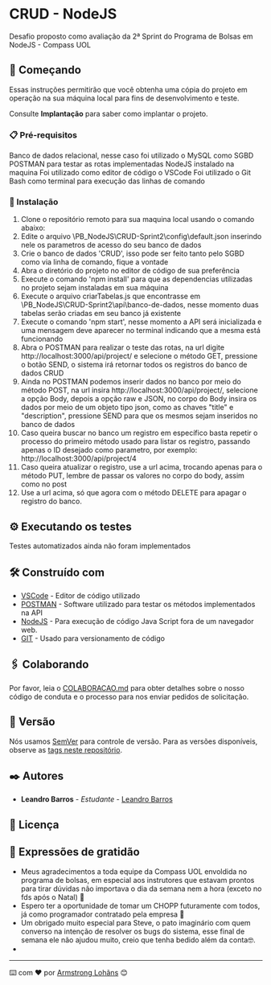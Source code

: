 # CRUD - NodeJS

Desafio proposto como avaliação da 2ª Sprint do Programa de Bolsas em NodeJS - Compass UOL

## 🚀 Começando

Essas instruções permitirão que você obtenha uma cópia do projeto em operação na sua máquina local para fins de desenvolvimento e teste.

Consulte **Implantação** para saber como implantar o projeto.

### 📋 Pré-requisitos

Banco de dados relacional, nesse caso foi utilizado o MySQL como SGBD
POSTMAN para testar as rotas implementadas
NodeJS instalado na maquina
Foi utilizado como editor de código o VSCode
Foi utilizado o Git Bash como terminal para execução das linhas de comando

### 🔧 Instalação

1) Clone o repositório remoto para sua maquina local usando o comando abaixo:
2) Edite o arquivo \PB_NodeJS\CRUD-Sprint2\config\default.json inserindo nele os parametros de acesso do seu banco de dados
3) Crie o banco de dados 'CRUD', isso pode ser feito tanto pelo SGBD como via linha de comando, fique a vontade
4) Abra o diretório do projeto no editor de código de sua preferência
5) Execute o comando 'npm install' para que as dependencias utilizadas no projeto sejam instaladas em sua máquina
6) Execute o arquivo criarTabelas.js que encontrasse em \PB_NodeJS\CRUD-Sprint2\api\banco-de-dados, nesse momento duas tabelas serão criadas em seu banco já existente
7) Execute o comando 'npm start', nesse momento a API será inicializada e uma mensagem deve aparecer no terminal indicando que a mesma está funcionando
8) Abra o POSTMAN para realizar o teste das rotas, na url digite http://localhost:3000/api/project/ e selecione o método GET, pressione o botão SEND, o sistema irá retornar todos os registros do banco de dados CRUD
9) Ainda no POSTMAN podemos inserir dados no banco por meio do método POST, na url insira http://localhost:3000/api/project/, selecione a opção Body, depois a opção raw e JSON, no corpo do Body insira os dados por meio de um objeto tipo json, como as chaves "title" e "description", pressione SEND para que os mesmos sejam inseridos no banco de dados
10) Caso queira buscar no banco um registro em específico basta repetir o processo do primeiro método usado para listar os registro, passando apenas o ID desejado como parametro, por exemplo: http://localhost:3000/api/project/4
11) Caso queira atualizar o registro, use a url acima, trocando apenas para o método PUT, lembre de passar os valores no corpo do body, assim como no post
12) Use a url acima, só que agora com o método DELETE para apagar o registro do banco.


## ⚙️ Executando os testes

Testes automatizados ainda não foram implementados

## 🛠️ Construído com

* [VSCode](https://code.visualstudio.com/?wt.mc_id=DX_841432) - Editor de código utilizado
* [POSTMAN](https://www.postman.com/downloads/) - Software utilizado para testar os métodos implementados na API
* [NodeJS](https://nodejs.org/en/download/) - Para execução de código Java Script fora de um navegador web.
* [GIT](https://git-scm.com/downloads) - Usado para versionamento de código

## 🖇️ Colaborando

Por favor, leia o [COLABORACAO.md](https://gist.github.com/usuario/linkParaInfoSobreContribuicoes) para obter detalhes sobre o nosso código de conduta e o processo para nos enviar pedidos de solicitação.

## 📌 Versão

Nós usamos [SemVer](http://semver.org/) para controle de versão. Para as versões disponíveis, observe as [tags neste repositório](https://github.com/suas/tags/do/projeto). 

## ✒️ Autores

* **Leandro Barros** - *Estudante* - [Leandro Barros](https://https://github.com/leoBarrosDev)

## 📄 Licença


## 🎁 Expressões de gratidão

* Meus agradecimentos a toda equipe da Compass UOL envoldida no programa de bolsas, em especial aos instrutores que estavam prontos para tirar dúvidas não importava o dia da semana nem a hora (exceto no fds após o Natal) 📢
* Espero ter a oportunidade de tomar um CHOPP futuramente com todos, já como programador contratado pela empresa 🍺 
* Um obrigado muito especial para Steve, o pato imaginário com quem converso na intenção de resolver os bugs do sistema, esse final de semana ele não ajudou muito, creio que tenha bedido além da conta🤓.
*


---
⌨️ com ❤️ por [Armstrong Lohãns](https://gist.github.com/lohhans) 😊
